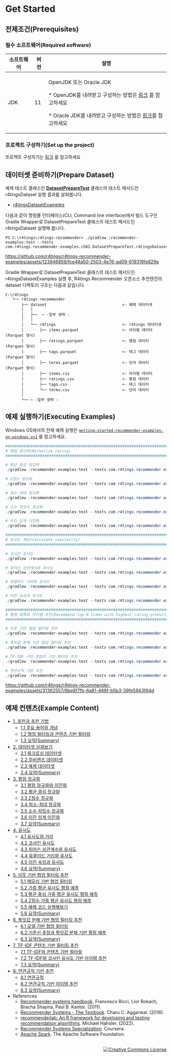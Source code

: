 # Get Started

## 전제조건(Prerequisites)

### 필수 소프트웨어(Required software)
|소프트웨어|버전|설명|
|------|---|---|
|JDK|11| <p>OpenJDK 또는 Oracle JDK <p>* OpenJDK를 내려받고 구성하는 방법은 [링크](https://docs.oracle.com/en/java/javase/11/) 를 참고하세요 <p>* Oracle JDK를 내려받고 구성하는 방법은 [링크](https://docs.oracle.com/en/java/javase/11/)를 참고하세요|

### 프로젝트 구성하기(Set up the project)

프로젝트 구성하기는 [링크](https://github.com/r4tings/r4tings-recommender#프로젝트-구성하기set-up-the-project) 를 참고하세요

## 데이터셋 준비하기(Prepare Dataset)

예제 테스트 클래스인 [**DatasetPrepareTest**](/recommender-examples/src/test/java/com/r4tings/recommender/examples/ch02/DatasetPrepareTest.java) 클래스의 테스트 메서드인 r4tingsDataset 실행 결과를 살펴봅니다.

* [r4tingsDatasetExamples](/recommender-examples/src/test/java/com/r4tings/recommender/examples/ch02/DatasetPrepareTest.java#L47)

다음과 같이 명령줄 인터페이스(CLI, Command line interface)에서 빌드 도구인 Gradle Wrapper로 DatasetPrepareTest 클래스의 테스트 메서드인 r4tingsDataset 실행해 봅니다.

```
PS C:\r4tings\r4tings-recommender> ./gradlew :recommender-examples:test --tests com.r4tings.recommender.examples.ch02.DatasetPrepareTest.r4tingsDataset
```

https://github.com/r4tings/r4tings-recommender-examples/assets/123946859/fce48a50-2503-4e76-ad09-619319fe829a

Gradle Wrapper로 DatasetPrepareTest 클래스의 테스트 메서드인 r4tingsDatasetExamples 실행 후, R4tings Recommender 오픈소스 추천엔진의 dataset 디렉토리 구조는 다음과 같습니다.

```
C:\r4tings
   └── r4tings-recommender
       ├── dataset                                 <- 예제 데이터셋 
       │   │
       │   ├──  ⋯ -일부 생략 -
       │   │
       │   └── r4tings                             <- r4tings 데이터셋
       │       ├── items.parquet                   <- 아이템 데이터 (Parquet 형식)
       │       ├── ratings.parquet                 <- 평점 데이터 (Parquet 형식)
       │       ├── tags.parquet                    <- 태그 데이터 (Parquet 형식)
       │       ├── terms.parquet                   <- 단어 데이터 (Parquet 형식)
       │       ├── items.csv                       <- 아이템 데이터
       │       ├── ratings.csv                     <- 평점 데이터
       │       ├── tags.csv                        <- 태그 데이터
       │       └── terms.csv                       <- 단어 데이터
       │
       └── ⋯ -일부 생략 -  
```

## 예제 실행하기(Executing Examples)

Windows OS에서의 전체 예제 실행은 [`getting-started-recommender-examples-on-windows.ps1`](/recommender-examples/getting-started-recommender-examples-on-windows.ps1) 를 참고하세요.

```powershell
##############################################################################
# 평점 정규화(Normalize rating)
##############################################################################

# 평균 중심 정규화
./gradlew :recommender-examples:test --tests com.r4tings.recommender.examples.ch03.MeanCenteringTest.meanCenteringExamples

# Z점수 정규화
./gradlew :recommender-examples:test --tests com.r4tings.recommender.examples.ch03.ZScoreTest.zScoreExamples

# 최소-최대 정규화
./gradlew :recommender-examples:test --tests com.r4tings.recommender.examples.ch03.MinMaxTest.minMaxExamples

# 소수 자릿수 정규화
./gradlew :recommender-examples:test --tests com.r4tings.recommender.examples.ch03.DecimalScalingTest.decimalScalingExamples

# 이진 임계 이진화
./gradlew :recommender-examples:test --tests com.r4tings.recommender.examples.ch03.BinaryThresholdingTest.binaryThresholdingExamples

##############################################################################
# 유사도 계산(Calculate similarity)
##############################################################################

# 코사인 유사도
./gradlew :recommender-examples:test --tests com.r4tings.recommender.examples.ch04.CosineSimilarityTest.cosineSimilarityExamples

# 피어슨 상관계수와 유사도
./gradlew :recommender-examples:test --tests com.r4tings.recommender.examples.ch04.PearsonSimilarityTest.pearsonSimilarityExamples

# 유클리드 거리와 유사도
./gradlew :recommender-examples:test --tests com.r4tings.recommender.examples.ch04.EuclideanSimilarityTest.euclideanSimilarityExamples

# 이진 속성과 유사도
./gradlew :recommender-examples:test --tests com.r4tings.recommender.examples.ch04.binary.ExtendedJaccardSimilarityTest.extendedJaccardSimilarityExamples

##############################################################################
# 평점 예측과 아이템 추천(Recommend top-N items with highest rating prediction)
##############################################################################

# 이웃 기반 협업 필터링 추천
./gradlew :recommender-examples:test --tests com.r4tings.recommender.examples.ch05.KNearestNeighborsTest.kNearestNeighborsExamples

# 특잇값 분해 기반 협업 필터링 추천 
./gradlew :recommender-examples:test --tests com.r4tings.recommender.examples.ch06.BaselineSingleValueDecompositionTest.baselineSingleValueDecompositionExamples

# TF-IDF 기반 콘텐츠 기반 필터링 추천 
./gradlew :recommender-examples:test --tests com.r4tings.recommender.examples.ch07.TermFrequencyInverseDocumentFrequencyTest.termFrequencyInverseDocumentFrequencyExamples

# 연관규칙 기반 추천 
./gradlew :recommender-examples:test --tests com.r4tings.recommender.examples.ch08.AssociationRuleMiningTest.associationRuleMiningExamples
```

https://github.com/r4tings/r4tings-recommender-examples/assets/31362557/6be8f7fb-6a81-468f-b5b3-39fe5943f64d

## 예제 컨텐츠(Example Content)

- [1. 추천과 추천 기법](https://github.com/r4tings/r4tings-recommender/wiki/[Korean]-ch-01)
    - [1.1 주요 용어와 개념](https://github.com/r4tings/r4tings-recommender/wiki/[Korean]-ch-01-sec-01)
    - [1.2 협업 필터링과 콘텐츠 기반 필터링](https://github.com/r4tings/r4tings-recommender/wiki/[Korean]-ch-01-sec-02)
    - [1.3 요약(Summary)](https://github.com/r4tings/r4tings-recommender/wiki/[Korean]-ch-01-sec-03)
- [2. 데이터셋 살펴보기](https://github.com/r4tings/r4tings-recommender/wiki/[Korean]-ch-02)
    - [2.1 북크로싱 데이터셋](https://github.com/r4tings/r4tings-recommender/wiki/[Korean]-ch-02-sec-01)
    - [2.2 무비렌즈 데이터셋](https://github.com/r4tings/r4tings-recommender/wiki/[Korean]-ch-02-sec-02)
    - [2.3 예제 데이터셋](https://github.com/r4tings/r4tings-recommender/wiki/[Korean]-ch-02-sec-03)
    - [2.4 요약(Summary)](https://github.com/r4tings/r4tings-recommender/wiki/[Korean]-ch-02-sec-04)
- [3. 평점 정규화](https://github.com/r4tings/r4tings-recommender/wiki/[Korean]-ch-03)
    - [3.1 평점 정규화와 이진화](https://github.com/r4tings/r4tings-recommender/wiki/[Korean]-ch-03-sec-01)
    - [3.2 평균 중심 정규화](https://github.com/r4tings/r4tings-recommender/wiki/[Korean]-ch-03-sec-02)
    - [3.3 Z점수 정규화](https://github.com/r4tings/r4tings-recommender/wiki/[Korean]-ch-03-sec-03)
    - [3.4 최소-최대 정규화](https://github.com/r4tings/r4tings-recommender/wiki/[Korean]-ch-03-sec-04)
    - [3.5 소수 자릿수 정규화](https://github.com/r4tings/r4tings-recommender/wiki/[Korean]-ch-03-sec-05)
    - [3.6 이진 임계 이진화](https://github.com/r4tings/r4tings-recommender/wiki/[Korean]-ch-03-sec-06)
    - [3.7 요약(Summary)](https://github.com/r4tings/r4tings-recommender/wiki/[Korean]-ch-03-sec-07)
- [4. 유사도](https://github.com/r4tings/r4tings-recommender/wiki/[Korean]-ch-04)
    - [4.1 유사도와 거리](https://github.com/r4tings/r4tings-recommender/wiki/[Korean]-ch-04-sec-01)
    - [4.2 코사인 유사도](https://github.com/r4tings/r4tings-recommender/wiki/[Korean]-ch-04-sec-02)
    - [4.3 피어슨 상관계수와 유사도](https://github.com/r4tings/r4tings-recommender/wiki/[Korean]-ch-04-sec-03)
    - [4.4 유클리드 거리와 유사도](https://github.com/r4tings/r4tings-recommender/wiki/[Korean]-ch-04-sec-04)
    - [4.5 이진 속성과 유사도](https://github.com/r4tings/r4tings-recommender/wiki/[Korean]-ch-04-sec-05)
    - [4.6 요약(Summary)](https://github.com/r4tings/r4tings-recommender/wiki/[Korean]-ch-04-sec-06)
- [5. 이웃 기반 협업 필터링 추천](https://github.com/r4tings/r4tings-recommender/wiki/[Korean]-ch-05)
    - [5.1 메모리 기반 협업 필터링](https://github.com/r4tings/r4tings-recommender/wiki/[Korean]-ch-05-sec-01)
    - [5.2 가중 평균 유사도 평점 예측](https://github.com/r4tings/r4tings-recommender/wiki/[Korean]-ch-05-sec-02)
    - [5.3 평균 중심 가중 평균 유사도 평점 예측](https://github.com/r4tings/r4tings-recommender/wiki/[Korean]-ch-05-sec-03)
    - [5.4 Z점수 가중 평균 유사도 평점 예측](https://github.com/r4tings/r4tings-recommender/wiki/[Korean]-ch-05-sec-04)
    - [5.5 예제 코드 실행해보기](https://github.com/r4tings/r4tings-recommender/wiki/[Korean]-ch-05-sec-05)
    - [5.6 요약(Summary)](https://github.com/r4tings/r4tings-recommender/wiki/[Korean]-ch-05-sec-06)
- [6. 특잇값 분해 기반 협업 필터링 추천](https://github.com/r4tings/r4tings-recommender/wiki/[Korean]-ch-06)
    - [6.1 모델 기반 협업 필터링](https://github.com/r4tings/r4tings-recommender/wiki/[Korean]-ch-06-sec-01)
    - [6.2 기준선 추정과 특잇값 분해 기반 평점 예측](https://github.com/r4tings/r4tings-recommender/wiki/[Korean]-ch-06-sec-02)
    - [6.3 요약(Summary)](https://github.com/r4tings/r4tings-recommender/wiki/[Korean]-ch-06-sec-03)
- [7. TF-IDF 콘텐츠 기반 필터링 추천](https://github.com/r4tings/r4tings-recommender/wiki/[Korean]-ch-07)
    - [7.1 TF-IDF와 콘텐츠 기반 필터링](https://github.com/r4tings/r4tings-recommender/wiki/[Korean]-ch-07-sec-01)
    - [7.2 TF-IDF와 코사인 유사도 기반 아이템 추천](https://github.com/r4tings/r4tings-recommender/wiki/[Korean]-ch-07-sec-02)
    - [7.3 요약(Summary)](https://github.com/r4tings/r4tings-recommender/wiki/[Korean]-ch-07-sec-03)
- [8. 연관규칙 기반 추천](https://github.com/r4tings/r4tings-recommender/wiki/[Korean]-ch-08)
    - [8.1 연관규칙](https://github.com/r4tings/r4tings-recommender/wiki/[Korean]-ch-08-sec-01)
    - [8.2 연관규칙 기반 아이템 추천](https://github.com/r4tings/r4tings-recommender/wiki/[Korean]-ch-08-sec-02)
    - [8.3 요약(Summary)](https://github.com/r4tings/r4tings-recommender/wiki/[Korean]-ch-08-sec-03)
- References
    - [Recommender systems handbook](https://link.springer.com/book/10.1007/978-0-387-85820-3). Francesco Ricci, Lior Rokach, Bracha Shapira, Paul B. Kantor. (2011).
    - [Recommender Systems  - The Textbook](https://link.springer.com/book/10.1007/978-3-319-29659-3). Charu C. Aggarwal. (2016).
    - [recommenderlab: An R framework for developing and testing recommendation algorithms](https://doi.org/10.48550/arXiv.2205.12371). Michael Hahsler. (2022).
    - [Recommender Systems Specialization](https://www.coursera.org/specializations/recommender-systems). Coursera.
    - [Apache Spark](https://spark.apache.org). The Apache Software Foundation.

<br/>

<div align="right">
   <a rel="license" href="http://creativecommons.org/licenses/by-nc-sa/4.0/"><img alt="Creative Commons License" style="border-width:0" src="https://i.creativecommons.org/l/by-nc-sa/4.0/88x31.png" /></a>
</div>
